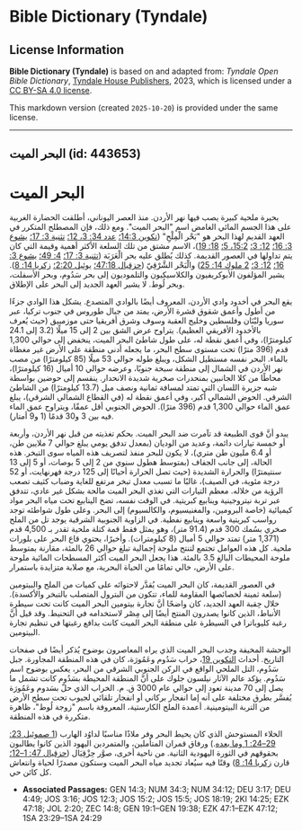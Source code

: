 # Bible Dictionary (Tyndale)

## License Information

**Bible Dictionary (Tyndale)** is based on and adapted from: _Tyndale Open Bible Dictionary_, [Tyndale House Publishers](https://tyndaleopenresources.com/), 2023, which is licensed under a [CC BY-SA 4.0 license](https://creativecommons.org/licenses/by-sa/4.0/legalcode.en).

This markdown version (created `2025-10-20`) is provided under the same license.



--------------------------------

## البحر الميت (id: 443653)

البحر الميت
===========

بحيرة ملحية كبيرة يصب فيها نهر الأردن. منذ العصر اليوناني، أطلقت الحضارة الغربية على هذا الجسم المائي الغامض اسم "البحر الميت". ومع ذلك، فإن المصطلح المتكرر في العهد القديم لهذا البحر هو "بَحْر الْمِلْحِ" ([تكوين 14:3؛](https://ref.ly/Gen14:3) [عدد 34: 3، 12؛](https://ref.ly/Num34:3,Num34:12) [تثنية 3: 17؛](https://ref.ly/Deut3:17) [يشوع 3: 16؛](https://ref.ly/Josh3:16) [12: 3؛](https://ref.ly/Josh12:3) [15:2، 5؛](https://ref.ly/Josh15:2,Josh15:5) [18: 19](https://ref.ly/Josh18:19))، الاسم مشتق من تلك السلعة الأكثر أهمية وقيمة التي كان يتم تداولها في العصور القديمة. كذلك يُطلق عليه بحر الْعَرَبَة ([تثنية 3: 17؛](https://ref.ly/Deut3:17) [4: 49؛](https://ref.ly/Deut4:49) [يشوع 3: 16؛](https://ref.ly/Josh3:16) [12: 3؛](https://ref.ly/Josh12:3) [2 ملوك 14: 25](https://ref.ly/2Kgs14:25)) والْبَحْر الشَّرْقِيّ ([حزقيال 47:18؛](https://ref.ly/Ezek47:18) [يوئيل 2:20؛](https://ref.ly/Joel2:20) [زكريا 14: 8](https://ref.ly/Zech14:8)). يشير المؤلفون الأبوكريفيون والكلاسيكيون والتلموديون إلى بحر سَدُوم، وبحر الأسفلت، وبحر لُوط. لا يشير العهد الجديد إلى البحر على الإطلاق.

يقع البحر في أخدود وادي الأردن، المعروف أيضًا بالوادي المتصدع. يشكل هذا الوادي جزءًا من أطول وأعمق شقوق قشرة الأرض، يمتد من جبال طوروس في جنوب تركيا، عبر سوريا ولبْنَان وفلسطين وخليج العقبة وسوف وشرق أفريقيا حتى موزمبيق (حيث يُعرف بالأخدود الأفريقي العظيم). يتراوح عرض الشق بين 2 إلى 15 ميلًا (3\.2 إلى 24\.1 كيلومترًا)، وفي أعمق نقطة له، على طول شاطئ البحر الميت، ينخفض إلى حوالي 1,300 قدم (396 مترًا) تحت مستوى سطح البحر، ما يجعله أدنى منطقة على الأرض غير مغطاة بالماء. البحر نفسه مستطيل الشكل، ويبلغ طوله حوالي 53 ميلًا (85 كيلومترًا) من مصب نهر الأردن في الشمال إلى منطقة سبخة جنوبًا، وعرضه حوالي 10 أميال (16 كيلومترًا)، محاطًا من كلا الجانبين بمنحدرات صخرية شديدة الانحدار. ينقسم إلى حوضين بواسطة شبه جزيرة اللسان التي تمتد لمسافة ثمانية ونصف ميل (13\.7 كيلومترًا) من الشاطئ الشرقي. الحوض الشمالي أكبر، وفي أعمق نقطة له (في القطاع الشمالي الشرقي)، يبلغ عمق الماء حوالي 1,300 قدم (396 مترًا). الحوض الجنوبي أقل عمقًا، ويتراوح عمق الماء فيه بين 3 و30 قدمًا (1 و9 أمتار).

يبدو أنَّ قوى الطبيعة قد تآمرت ضد البحر الميت. بحكم تغذيته من قبل نهر الأردن، وأربعة أو خمسة تيارات دائمة، وعديد من الوديان (بمعدل تدفق يومي يبلغ حوالي 7 ملايين طن، أو 6\.4 مليون طن متري)، لا يكون للبحر منفذ لتصريف هذه المياه سوى التبخر. هذه الحالة، إلى جانب الجفاف (بمتوسط هطول سنوي من 2 إلى 5 بوصات، أو 5 إلى 13 سنتيمترًا) والحرارة الشديدة (حيث تصل الحرارة أحيانًا إلى 125 درجة فهرنهايت، أو 52 درجة مئوية، في الصيف)، غالبًا ما تسبب معدل تبخر مرتفع للغاية وضباب كثيف تصعب الرؤية من خلاله. معظم التيارات التي تغذي البحر الميت مالحة بشكل غير عادي، تتدفق عبر تربة نيتروجينية وينابيع كبريتية. في الوقت نفسه، تضخ الينابيع تحت مياه البحر مواد كيميائية (خاصة البرومين، والمغنيسيوم، والكالسيوم) إلى البحر. وعلى طول شواطئه توجد رواسب كبريتية واسعة وينابيع نفطية. في الزاوية الجنوبية الشرقية يوجد تل من الملح صخري بسُمك 300 قدم (91\.4 متر)، وهو يمثل فقط قمة كتلة ملحية تقدر بـ 4,500 قدم (1,371 متر) تمتد حوالي 5 أميال (8 كيلومترات). وأخيرًا، يحتوي قاع البحر على بلورات ملحية. كل هذه العوامل تجتمع لتنتج ملوحة إجمالية تبلغ حوالي 26 بالمئة، مقارنة بمتوسط ملوحة المحيطات البالغ 3\.5 بالمئة. هذا يجعل البحر الميت أكثر المسطحات المائية ملوحة على الأرض، خالي تمامًا من الحياة البحرية، مع صلابة متزايدة باستمرار.

في العصور القديمة، كان البحر الميت يُقدَّر لاحتوائه على كميات من الملح والبيتومين (سلعة ثمينة لخصائصها المقاومة للماء، تتكون من البترول المتصلب بالتبخر والأكسدة). خلال حِقبة العهد الجديد، كان واضحًا أنَّ تجارة بيتومين البحر الميت كانت تحت سيطرة الأنباط، الذين كانوا يصدرون المنتج أيضًا إلى مِصْر لاستخدامه في التحنيط. وقد قيل أنَّ رغبة كليوباترا في السيطرة على منطقة البحر الميت كانت بدافع رغبتها في تنظيم تجارة البيتومين.

الوحشة المخيفة وجدب البحر الميت الذي يراه المعاصرون بوضوح يُذكر أيضًا في صفحات التاريخ. أحداث [التكوين 19](https://ref.ly/Gen19:1-Gen19:38)، خراب سَدُوم وعَمُورَة، كان في هذه المنطقة المجاورة. جبل سَدُوم، التل الملحي الواقع في الركن الجنوبي الشرقي من البحر، يعكس بوضوح اسم سَدُوم. يؤكد عالم الآثار نيلسون جلوك على أنَّ المنطقة المحيطة بسَدُوم كانت تشمل ما يصل إلى 70 مدينة تعود إلى حوالي عام 3000 ق. م. الخراب الذي حلّ بسَدوم وعَمُورَة يُفسَّر بطرق مختلفة على أنه إما انفجار بركاني أو انفجار تلقائي لجيوب تحت سطح الأرض من التربة البيتومينية. أعمدة الملح الكارستية، المعروفة باسم "زوجة لُوط"، ظاهرة متكررة في هذه المنطقة.

الخلاء المستوحش الذي كان يحيط البحر وفر ملاذًا مناسبًا لداوُد الهارب ([1 صموئيل 23: 29–24: 1 وما بعده](https://ref.ly/1Sam23:29-1Sam24:29).) ورفاق قمران المتأملين، والمتمردين اليهود الذين كانوا يطالبون بحقوقهم في الثورة اليهودية الثانية. من ناحية أخرى، صوَّر حِزْقِيَال ([حزقيال 47: 1–12؛](https://ref.ly/Ezek47:1-Ezek47:12) قارن [زكريا 14: 8](https://ref.ly/Zech14:8)) وقتًا فيه سيُعاد تجديد مياه البحر الميت وستكون مصدرًا لحياة وانتعاش كل كائن حي.

* **Associated Passages:** GEN 14:3; NUM 34:3; NUM 34:12; DEU 3:17; DEU 4:49; JOS 3:16; JOS 12:3; JOS 15:2; JOS 15:5; JOS 18:19; 2KI 14:25; EZK 47:18; JOL 2:20; ZEC 14:8; GEN 19:1–GEN 19:38; EZK 47:1–EZK 47:12; 1SA 23:29–1SA 24:29


